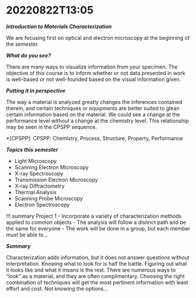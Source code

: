 # 20220822T13:05

***Introduction to Materials Characterization***

We are focusing first on optical and electron microscopy at the beginning of the semester.

***What do you see?***

There are many ways to visualize information from your specimen.
The objective of this course is to inform whether or not data presented in work is well-based or not well-founded based on the visual information given.

***Putting it in perspective***

The way a material is analyzed greatly changes the inferences contained therein, and certain techniques or equipments are better suited to glean certain information based on the material.
We could see a change at the performance level without a change at the chemistry level.
This relationship may be seen in the CPSPP sequence.

*[CPSPP]: CPSPP: Chemistry, Process, Structure, Property, Performance

***Topics this semester***

- Light Microscopy
- Scanning Electron Microscopy
- X-ray Spectroscopy
- Transmission Electron Microscopy
- X-ray Diffractometry
- Thermal Analysis
- Scanning Probe Microscopy
- Electron Spectroscopy

!!! summary Project 1
    - Incorporate a variety of characterization methods applied to common objects
    - The analysis will follow a distinct path and be the same for everyone
    - The work will be done in a group, but each member must be able to…

***Summary***

Characterization adds information, but it does not answer questions without interpretation.
Knowing what to look for is half the battle.
Figuring out what it looks like and what it means is the rest.
There are numerous ways to “look” as a material, and they are often complimentary.
Choosing the right combination of techniques will get the most pertinent information with least effort and cost.
Not knowing the options…